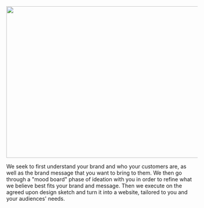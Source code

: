<center><img src="https://github.com/matt-writes-code/the-initiative-code/blob/master/the-initiative.png?raw=true" width="1000px" height="400px"/></center>

We seek to first understand your brand and who your customers are, as well as the brand message that you want to bring to them. We then go through a "mood board" phase of ideation with you in order to refine what we believe best fits your brand and message. Then we execute on the agreed upon design sketch and turn it into a website, tailored to you and your audiences' needs.
